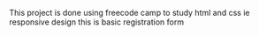 This project is done using freecode camp to study html and css ie responsive design 
this is basic registration form
